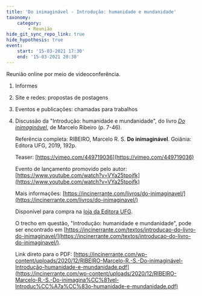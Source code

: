 ```yaml
---
title: 'Do inimaginável - Introdução: humanidade e mundanidade'
taxonomy:
    category:
        - Reunião
hide_git_sync_repo_link: true
hide_hypothesis: true
event:
    start: '15-03-2021 17:30'
    end: '15-03-2021 20:30'
---
```


Reunião online por meio de videoconferência.

1. Informes

2. Site e redes: propostas de postagens

3. Eventos e publicações: chamadas para trabalhos

4. Discussão da "Introdução: humanidade e mundanidade", do livro *[Do inimaginável](https://incinerrante.com/livros/do-inimaginavel/)*, de Marcelo Ribeiro (p. 7-46).

    Referência completa:
    RIBEIRO, Marcelo R. S. **Do inimaginável**. Goiânia: Editora UFG, 2019, 192p.

    Teaser: [https://vimeo.com/449719036](https://vimeo.com/449719036)

    Evento de lançamento promovido pelo autor: [https://www.youtube.com/watch?v=VYa25tpojfk](https://www.youtube.com/watch?v=VYa25tpojfk)

    Mais informações: [https://incinerrante.com/livros/do-inimaginavel/](https://incinerrante.com/livros/do-inimaginavel/)

    Disponível para compra na [loja da Editora UFG](https://loja.editora.ufg.br/Categoria/do-inimaginavel-75/p).

    O trecho em questão, "Introdução: humanidade e mundanidade", pode ser encontrado em [https://incinerrante.com/textos/introducao-do-livro-do-inimaginavel/](https://incinerrante.com/textos/introducao-do-livro-do-inimaginavel/).

    Link direto para o PDF: [https://incinerrante.com/wp-content/uploads/2020/12/RIBEIRO-Marcelo-R.-S.-Do-inimaginável-Introdução-humanidade-e-mundanidade.pdf](https://incinerrante.com/wp-content/uploads/2020/12/RIBEIRO-Marcelo-R.-S.-Do-inimagina%CC%81vel-Introduc%CC%A7a%CC%83o-humanidade-e-mundanidade.pdf)